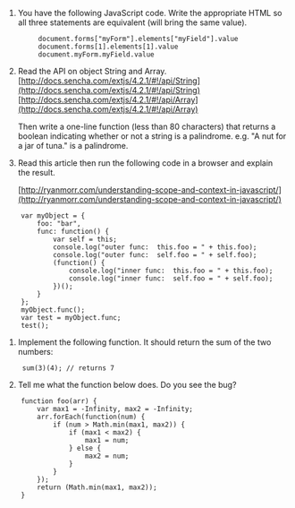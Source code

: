 1. You have the following JavaScript code. Write the appropriate HTML so all three statements are equivalent (will bring the same value).

			document.forms["myForm"].elements["myField"].value
			document.forms[1].elements[1].value
			document.myForm.myField.value

1. Read the API on object String and Array.
	[http://docs.sencha.com/extjs/4.2.1/#!/api/String](http://docs.sencha.com/extjs/4.2.1/#!/api/String)
	[http://docs.sencha.com/extjs/4.2.1/#!/api/Array](http://docs.sencha.com/extjs/4.2.1/#!/api/Array)

	Then write a one-line function (less than 80 characters) that returns a boolean indicating whether or not a string is a palindrome. e.g. "A nut for a jar of tuna." is a palindrome.

1. Read this article then run the following code in a browser and explain the result. 

	[http://ryanmorr.com/understanding-scope-and-context-in-javascript/](http://ryanmorr.com/understanding-scope-and-context-in-javascript/)

```
	var myObject = {
		foo: "bar",
		func: function() {
			var self = this;
			console.log("outer func:  this.foo = " + this.foo);
			console.log("outer func:  self.foo = " + self.foo);
			(function() {
				console.log("inner func:  this.foo = " + this.foo);
				console.log("inner func:  self.foo = " + self.foo);
			})();
		}
	};
	myObject.func();
	var test = myObject.func;
	test();
```

1. Implement the following function. It should return the sum of the two numbers:

		sum(3)(4); // returns 7

1. Tell me what the function below does. Do you see the bug?
```
	function foo(arr) {
		var max1 = -Infinity, max2 = -Infinity;
		arr.forEach(function(num) {
			if (num > Math.min(max1, max2)) {
				if (max1 < max2) {
					max1 = num;
				} else {
					max2 = num;
				}
			}
		});
		return (Math.min(max1, max2));
	}
```